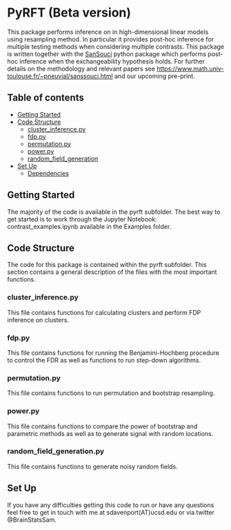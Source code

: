 # PyRFT (Beta version)
This package performs inference on in high-dimensional linear models using resampling method. In particular it provides post-hoc inference for multiple testing methods when considering multiple contrasts. This package is written together with the [SanSouci](https://github.com/pneuvial/sanssouci.python) python package which performs post-hoc inference when the exchangeability hypothesis holds. For further details on the methodology and relevant papers
see https://www.math.univ-toulouse.fr/~pneuvial/sanssouci.html and our upcoming pre-print.

## Table of contents
* [Getting Started](#folderstruct)
* [Code Structure](#codestruct)
    * [cluster_inference.py](#cinference)
    * [fdp.py](#fdp)
    * [permutation.py](#permutation)
    * [power.py](#power)
    * [random_field_generation](#rft)
* [Set Up](#setup)
    * [Dependencies](#dependencies)

## Getting Started <a name="folderstruct"></a>
The majority of the code is available in the pyrft subfolder. The best way to get started is to work through the Jupyter Notebook: contrast_examples.ipynb available in the Examples folder. 

## Code Structure <a name="codestruct"></a>
The code for this package is contained within the pyrft subfolder. This section contains a general description of the files with the most important functions.

### cluster_inference.py <a name="cinference"></a>
This file contains functions for calculating clusters and perform FDP inference on clusters.

### fdp.py <a name="fdp"></a>
This file contains functions for running the Benjamini-Hochberg procedure to control the FDR as well as functions to run step-down algorithms.

### permutation.py <a name="permutation"></a>
This file contains functions to run permutation and bootstrap resampling. 

### power.py <a name="power"></a>
This file contains functions to compare the power of bootstrap and parametric methods as well as to generate signal with random locations.

### random_field_generation.py <a name="rft"></a>
This file contains functions to generate noisy random fields.  

## Set Up <a name="setup"></a>
If you have any difficulties getting this code to run or have any questions
feel free to get in touch with me at sdavenport(AT)ucsd.edu or via twitter @BrainStatsSam.

